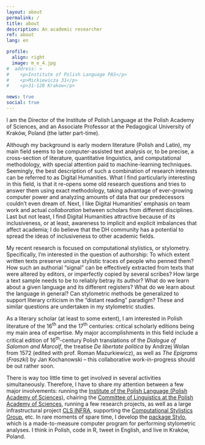 ```yaml
---
layout: about
permalink: /
title: about
description: An academic researcher
ref: about
lang: en

profile:
  align: right
  image: m_e_4.jpg
#  address: >
#    <p>Institute of Polish Language PAS</p>
#    <p>Mickiewicza 31</p>
#    <p>31-120 Krakow</p>

news: true
social: true
---
```



I am the Director of the Institute of Polish Language at the Polish Academy of Sciences, and an Associate Professor at the Pedagogical University of Kraków, Poland (the latter part-time). 

Although my background is early modern literature (Polish and Latin), my main field seems to be computer-assisted text analysis or, to be precise, a cross-section of literature, quantitative linguistics, and computational methodology, with special attention paid to machine-learning techniques. Seemingly, the best description of such a combination of research interests can be referred to as Digital Humanities. What I find particularly interesting in this field, is that it re-opens some old research questions and tries to answer them using exact methodology, taking advantage of ever-growing computer power and analyzing amounts of data that our predecessors couldn’t even dream of. Next, I like Digital Humanities’ emphasis on team work and actual _collaboration_ between scholars from different disciplines. Last but not least, I find Digital Humanities attractive because of its inclusiveness, or at least, awareness to implicit and explicit imbalances that affect academia; I do believe that the DH community has a potential to spread the ideas of inclusiveness to other academic fields.

My recent research is focused on computational stylistics, or stylometry. Specifically, I’m interested in the question of authorship: To which extent written texts preserve unique stylistic traces of people who penned them? How such an authorial “signal” can be effectively extracted from texts that were altered by editors, or imperfectly copied by several scribes? How large a text sample needs to be to reliably betray its author? What do we learn about a given language and its different registers? What do we learn about the language in general? Can stylometric methods be generalized to support literary criticism in the “distant reading” paradigm? These and similar questions are undertaken in my stylometric studies. 

As a literary scholar (at least to some extent), I am interested in Polish literature of the 16<sup>th</sup> and the 17<sup>th</sup> centuries: critical scholarly editions being my main area of expertise. My major accomplishments in this field include a critical edition of 16<sup>th</sup>-century Polish translations of the _Dialogue of Salomon and Marcolf_, the treatise _De libertate politica_ by Andrzej Wolan from 1572 (edited with prof. Roman Mazurkiewicz), as well as _The Epigrams_ (_Fraszki_) by Jan Kochanowski – this collaborative work-in-progress should be out rather soon.

There is way too little time to get involved in several activities simultaneously. Therefore, I have to share my attention between a few major involvements: running the <a href="https://ijp.pan.pl/en/" target="_blank">Institute of the Polish Language (Polish Academy of Sciences)</a>, chairing the <a href="http://www.komjezyk.pan.pl/" target="_blank">Committee of Linguistics at the Polish Academy of Sciences</a>, running a few research projects, as well as a large infrastructural project <a href="https://clsinfra.io/" target="_blank">CLS INFRA</a>, supporting the <a href="https://computationalstylistics.github.io/" target="_blank">Computational Stylistics Group</a>, etc. In rare moments of spare time, I develop the <a href="https://cran.r-project.org/web/packages/stylo/index.html" target="_blank">package Stylo</a>, which is a made-to-measure computer program for performing stylometric analyses. I think in Polish, code in R, tweet in English, and live in Kraków, Poland. 





